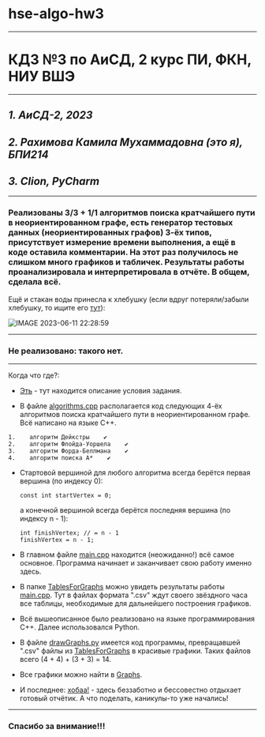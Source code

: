 # hse-algo-hw3
---
# КДЗ №3 по АиСД, 2 курс ПИ, ФКН, НИУ ВШЭ
---

## *1. АиСД-2, 2023*
## *2. Рахимова Камила Мухаммадовна (это я), БПИ214*
## *3. Clion, PyCharm*
---
### Реализованы 3/3 + 1/1 алгоритмов поиска кратчайшего пути в неориентированном графе, есть генератор тестовых данных (неориентированных графов) 3-ёх типов, присутствует измерение времени выполнения, а ещё в коде оставила комментарии. На этот раз получилось не слишком много графиков и табличек. Результаты работы проанализировала и интерпретировала в отчёте. В общем, сделала всё.
Ещё и стакан воды принесла к хлебушку (если вдруг потеряли/забыли хлебушку, то ищите его [тут](https://github.com/kamilarakhimova/hse-algo-hw2)):

![IMAGE 2023-06-11 22:28:59](https://github.com/kamilarakhimova/hse-algo-hw3/assets/58568615/4baf40f6-02fd-47e0-b7ac-6be1793e37ab)



---

### Не реализовано: такого нет.
---

Когда что где?:
- [Эть](https://github.com/kamilarakhimova/hse-algo-hw3/blob/main/Условие%20КДЗ%20№3.pdf) - тут находится описание условия задания.

- В файле [algorithms.cpp](https://github.com/kamilarakhimova/hse-algo-hw3/blob/main/algorithms.cpp) располагается код следующих 4-ёх алгоритмов поиска кратчайшего пути в неориентированном графе. Всё написано на языке C++.

```
1.    алгоритм Дейкстры    ✔ 
2.    алгоритм Флойда-Уоршела    ✔ 
3.    алгоритм Форда-Беллмана    ✔ 
4.    алгоритм поиска A*    ✔
```

- Стартовой вершиной для любого алгоритма всегда берётся первая вершина (по индексу 0):

  ```
  const int startVertex = 0;
  ```

  а конечной вершиной всегда берётся последняя вершина (по индексу n - 1):

  ```
  int finishVertex; // = n - 1
  finishVertex = n - 1;
  ```

- В главном файле [main.cpp](https://github.com/kamilarakhimova/hse-algo-hw3/blob/main/main.cpp) находится (неожиданно!) всё самое основное. Программа начинает и заканчивает свою работу именно здесь.

- В папке [TablesForGraphs](https://github.com/kamilarakhimova/hse-algo-hw3/blob/main/TablesForGraphs) можно увидеть результаты работы [main.cpp](https://github.com/kamilarakhimova/hse-algo-hw3/blob/main/main.cpp). Тут в файлах формата ".csv" ждут своего звёздного часа все таблицы, необходимые для дальнейшего построения графиков.

- Всё вышеописанное было реализовано на языке программирования C++. Далее использовался Python.

- В файле [drawGraphs.py](https://github.com/kamilarakhimova/hse-algo-hw3/blob/main/drawGraphs.py) имеется код программы, превращавшей ".csv" файлы из [TablesForGraphs](https://github.com/kamilarakhimova/hse-algo-hw3/blob/main/TablesForGraphs) в красивые графики. Таких файлов всего (4 + 4) + (3 + 3) = 14.

- Все графики можно найти в [Graphs](https://github.com/kamilarakhimova/hse-algo-hw3/blob/main/Graphs).

- И последнее: [хобаа!](https://github.com/kamilarakhimova/hse-algo-hw3/blob/main/Отчёт.md) - здесь беззаботно и бессовестно отдыхает готовый отчётик. А что поделать, каникулы-то уже начались!

---

### Спасибо за внимание!!!
